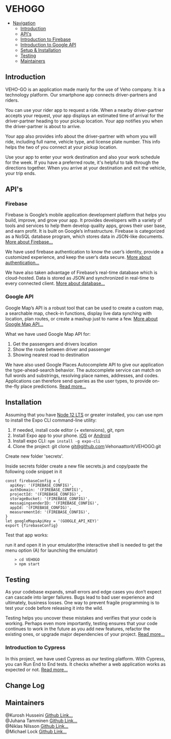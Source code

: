 # VEHOGO

- [Navigation](#markdown-navigation)
    - [Introduction](#introduction)
    - [API's](#aPI)
    - [Introduction to Firebase](#firebase)
    - [Introduction to Google API](#google-API)
    - [Setup & Installation](#installation)
    - [Testing](#testing)
    - [Maintainers](#maintainers)
 

## Introduction

VEHO-GO is an application made manly for the use of Veho company. It is a technology platform. Our smartphone app connects driver-partners and riders.

You can use your rider app to request a ride. When a nearby driver-partner accepts your request, your app displays an estimated time of arrival for the driver-partner heading to your pickup location. Your app notifies you when the driver-partner is about to arrive.

Your app also provides info about the driver-partner with whom you will ride, including full name, vehicle type, and license plate number. This info helps the two of you connect at your pickup location.

Use your app to enter your work destination and also your work schedule for the week. If you have a preferred route, it's helpful to talk through the directions together. When you arrive at your destination and exit the vehicle, your trip ends.

## API's

### Firebase

Firebase is Google’s mobile application development platform that helps you build, improve, and grow your app. It provides developers with a variety of tools and services to help them develop quality apps, grows their user base, and earn profit. It is built on Google’s infrastructure. Firebase is categorized as a NoSQL database program, which stores data in JSON-like documents. <a href="https://medium.com/firebase-developers/what-is-firebase-the-complete-story-abridged-bcc730c5f2c0">More about Firebase...</a>

We have used firebase authentication to know the user’s identity, provide a customized experience, and keep the user’s data secure. <a href="https://firebase.google.com/docs/auth">More about authentication...</a>

We have also taken advantage of Firebase’s real-time database which is cloud-hosted. Data is stored as JSON and synchronized in real-time to every connected client. <a href="https://firebase.google.com/docs/database">More about database...</a>

### Google API

Google Map’s API is a robust tool that can be used to create a custom map, a searchable map, check-in functions, display live data synching with location, plan routes, or create a mashup just to name a few. <a href="https://medium.com/@helennnsays/why-when-and-how-to-use-the-google-map-api-f5dfa35986dc">More about Google Map API...</a>

What we have used Google Map API for:

<ol>
<li>Get the passengers and drivers location</li>
<li>Show the route between driver and passenger</li>
<li>Showing nearest road to destination</li>
</ol>

We have also used Google Places Autocomplete API to give our application the type-ahead-search behavior. The autocomplete service can match on full words and substrings, resolving place names, addresses, and codes. Applications can therefore send queries as the user types, to provide on-the-fly place predictions. <a href="https://developers.google.com/maps/documentation/places/web-service/autocomplete">Read more...
</a>

## Installation

Assuming that you have [Node 12 LTS](https://nodejs.org/en/download/) or greater installed, you can use npm to install the Expo CLI command-line utility:

1. If needed, install code editor (+ extensions), git, npm</li>
2. Install Expo app to your phone. <a href="https://apps.apple.com/us/app/expo-client/id982107779">iOS</a>
   or <a href="https://play.google.com/store/apps/details?id=host.exp.exponent&hl=fi">Android</a></li>
3. Install expo CLI: <code>npm install -g expo-cli</code></li>
4. Clone the project: git clone git@github.com:Vehonaattorit/VEHOGO.git</li>

Create new folder 'secrets'.

Inside secrets folder create a new file secrets.js and copy/paste the following code snippet in it</li>

```
const firebaseConfig = {
  apiKey: '(FIREBASE_CONFIG)',
  authDomain: '(FIREBASE_CONFIG)',
  projectId: '(FIREBASE_CONFIG)',
  storageBucket: '(FIREBASE_CONFIG)',
  messagingsenderID: '(FIREBASE_CONFIG)',
  appId: '(FIREBASE_CONFIG)',
  measurementId: '(FIREBASE_CONFIG)',
}
let googleMapsApiKey = '(GOOGLE_API_KEY)'
export {firebaseConfig}

```

Test that app works:

run it and open it in your emulator(the interactive shell is needed to get the menu option (A) for launching the emulator)</li>

        > cd VEHOGO
        > npm start

## Testing

As your codebase expands, small errors and edge cases you don’t expect can cascade into larger failures. Bugs lead to bad user experience and ultimately, business losses. One way to prevent fragile programming is to test your code before releasing it into the wild.

Testing helps you uncover these mistakes and verifies that your code is working. Perhaps even more importantly, testing ensures that your code continues to work in the future as you add new features, refactor the existing ones, or upgrade major dependencies of your project. <a href="https://reactnative.dev/docs/testing-overview">Read more...</a>

### Introduction to Cypress

In this project, we have used Cypress as our testing platform. With Cypress, you can Run End to End tests. It checks whether a web application works as expected or not. <a href="https://www.browserstack.com/dg/cypress-testing?utm_source=google&utm_medium=cpc&utm_campaign=Search-NB-CypressTesting-TestKeywords-EMEA-Automate-CL&utm_adgroup=Cypress-End-to-End-Testing&utm_keyword=%2Bcypress%20%2Bend%20%2Bto%20%2Bend%20%2Btesting&utm_matchtype=b&gclid=Cj0KCQjwsqmEBhDiARIsANV8H3bT1GEoovqozRxwtsGSaWFry6alc8JLfeA5a_BY0od8Gvvl_J4uTLcaAvikEALw_wcB">Read more...<a>


## Change Log

## Maintainers

@Kurosh Husseini <a href="https://github.com/kurosh97">Github Link...</a><br/>
@Juhana Tamminen <a href="https://github.com/JuhanaTa">Github Link...</a><br/>
@Niklas Nilsson <a href="https://github.com/Jalsson">Github Link...</a><br/>
@Michael Lock <a href="https://github.com/thelockymichael">Github Link...</a><br/>
